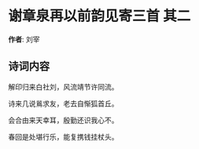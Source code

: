 # 谢章泉再以前韵见寄三首  其二

**作者**: 刘宰

## 诗词内容

解印归来白社刘，风流靖节许同流。

诗来几说鶑求友，老去自惭狐首丘。

会合由来天幸耳，殷勤还识我心不。

春回是处堪行乐，能复携钱挂杖头。


